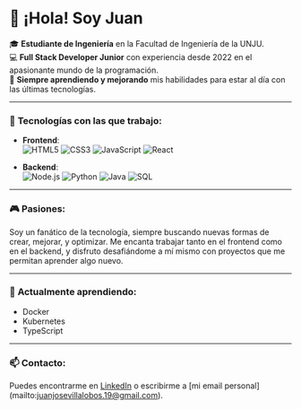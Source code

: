 # 👋 ¡Hola! Soy Juan

🎓 **Estudiante de Ingeniería** en la Facultad de Ingeniería de la UNJU.  
💻 **Full Stack Developer Junior** con experiencia desde 2022 en el apasionante mundo de la programación.  
🚀 **Siempre aprendiendo y mejorando** mis habilidades para estar al día con las últimas tecnologías.

---

### 🚀 **Tecnologías con las que trabajo:**

- **Frontend**:  
  ![HTML5](https://img.shields.io/badge/-HTML5-E34F26?style=flat&logo=html5&logoColor=white)
  ![CSS3](https://img.shields.io/badge/-CSS3-1572B6?style=flat&logo=css3&logoColor=white)
  ![JavaScript](https://img.shields.io/badge/-JavaScript-F7DF1E?style=flat&logo=javascript&logoColor=black)
  ![React](https://img.shields.io/badge/-React-61DAFB?style=flat&logo=react&logoColor=black)

- **Backend**:  
  ![Node.js](https://img.shields.io/badge/-Node.js-339933?style=flat&logo=node.js&logoColor=white)
  ![Python](https://img.shields.io/badge/-Python-3776AB?style=flat&logo=python&logoColor=white)
  ![Java](https://img.shields.io/badge/-Java-007396?style=flat&logo=java&logoColor=white)
  ![SQL](https://img.shields.io/badge/-SQL-4479A1?style=flat&logo=MySQL&logoColor=white)

---

### 🎮 **Pasiones:**

Soy un fanático de la tecnología, siempre buscando nuevas formas de crear, mejorar, y optimizar. Me encanta trabajar tanto en el frontend como en el backend, y disfruto desafiándome a mí mismo con proyectos que me permitan aprender algo nuevo.

---

### 🌱 **Actualmente aprendiendo:**

- Docker
- Kubernetes
- TypeScript

---

### 📫 **Contacto:**

Puedes encontrarme en [LinkedIn](https://www.linkedin.com/in/juan-jos%C3%A9-villalobos-b98741265/) o escribirme a [mi email personal] (mailto:juanjosevillalobos.19@gmail.com).

<!--
**JuanJoseVillalobos/JuanJoseVillalobos** is a ✨ _special_ ✨ repository because its `README.md` (this file) appears on your GitHub profile.

Here are some ideas to get you started:

- 🔭 I’m currently working on ...
- 🌱 I’m currently learning ...
- 👯 I’m looking to collaborate on ...
- 🤔 I’m looking for help with ...
- 💬 Ask me about ...
- 📫 How to reach me: ...
- 😄 Pronouns: ...
- ⚡ Fun fact: ...
-->
